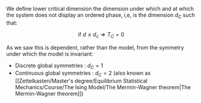 We define lower critical dimension the dimension under which and at which the system does not display an ordered phase, i,e, is the dimension $d_C$ such that:

$$ \text{if}\ d\leq d_c  \Rightarrow T_C = 0 $$

As we saw this is dependent, rather than the model, from the symmetry under which the model is invariant:

- Discrete global symmetries : $d_C = 1$
- Continuous global symmetries : $d_C = 2$ (also known as [[Zettelkasten/Master's degree/Equilibrium Statistical Mechanics/Course/The Ising Model/The Mermin-Wagner theorem|The Mermin-Wagner theorem]])
